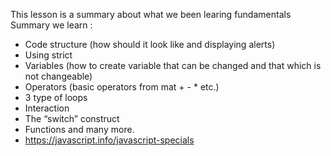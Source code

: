 This lesson is a summary about what we been learing fundamentals 
Summary we learn : 
- Code structure (how should it look like and displaying alerts)
- Using strict
- Variables (how to create variable that can be changed and  that which is not changeable)
- Operators (basic operators from mat + - *  etc.)
- 3 type of loops 
- Interaction
- The “switch” construct
- Functions and many more.
- https://javascript.info/javascript-specials
